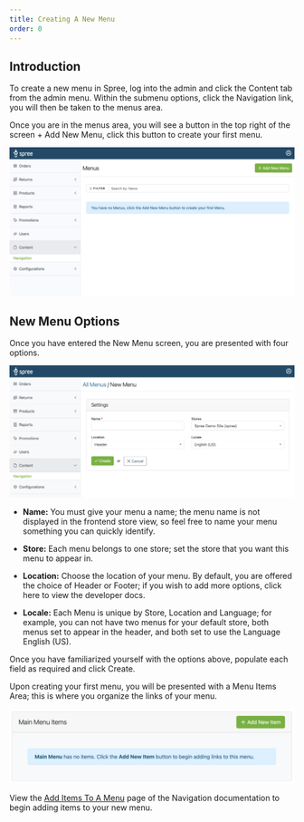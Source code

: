 ```yaml
---
title: Creating A New Menu
order: 0
---
```


## Introduction

To create a new menu in Spree, log into the admin and click the Content tab from the admin menu. Within the submenu options, click the Navigation link, you will then be taken to the menus area.

Once you are in the menus area, you will see a button in the top right of the screen + Add New Menu, click this button to create your first menu.



![Menus Page](../../../images/user/navigation/menus_page.jpg)


## New Menu Options

Once you have entered the New Menu screen, you are presented with four options.

![New Menu Page](../../../images/user/navigation/new_menu.jpg)

* **Name:** You must give your menu a name; the menu name is not displayed in the frontend store view, so feel free to name your menu something you can quickly identify.

* **Store:** Each menu belongs to one store; set the store that you want this menu to appear in.

* **Location:** Choose the location of your menu. By default, you are offered the choice of Header or Footer; if you wish to add more options, click here to view the developer docs.

* **Locale:** Each Menu is unique by Store, Location and Language; for example, you can not have two menus for your default store, both menus set to appear in the header, and both set to use the Language English (US).

Once you have familiarized yourself with the options above, populate each field as required and click Create.

Upon creating your first menu, you will be presented with a Menu Items Area; this is where you organize the links of your menu.

![Menu Items Area](../../../images/user/navigation/menu_items_area.jpg)

View the [Add Items To A Menu](/user/navigation/add_menu_items.html) page of the Navigation documentation to begin adding items to your new menu.